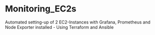 # Monitoring_EC2s
Automated setting-up of 2 EC2-Instances with Grafana, Prometheus and Node Exporter installed - Using Terraform and Ansible
